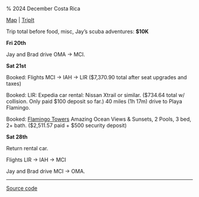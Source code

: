 % 2024 December Costa Rica

[Map](https://www.google.com/maps/d/u/0/edit?mid=1UaPeP2KdKiVW-pAAwJMlbBF-9JocZpk&usp=sharing) |
[TripIt](https://www.tripit.com/p/231AD6B2029655DB10A5FF4339DA21DA)

Trip total before food, misc, Jay’s scuba adventures: **$10K**

**Fri 20th**

Jay and Brad drive OMA -> MCI.

**Sat 21st**

Booked: Flights MCI -> IAH -> LIR ($7,370.90 total after seat upgrades and taxes)

Booked: LIR: Expedia car rental: Nissan Xtrail or similar. ($734.64 total w/ collision. Only paid $100 deposit so far.)
40 miles (1h 17m) drive to Playa Flamingo.

Booked: [Flamingo Towers](https://www.vrbo.com/1063842) Amazing Ocean Views & Sunsets, 2 Pools, 3 bed, 2+ bath.
($2,511.57 paid + $500 security deposit)

**Sat 28th**

Return rental car.

Flights LIR -> IAH -> MCI

Jay and Brad drive MCI -> OMA.

---

[Source code](https://github.com/jhannah/jays.net/blob/main/2024CostaRica/index.md)
